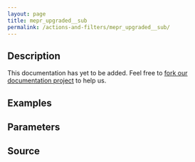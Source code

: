 ```yaml
---
layout: page
title: mepr_upgraded__sub
permalink: /actions-and-filters/mepr_upgraded__sub/
---
```


## Description

This documentation has yet to be added. Feel free to [fork our documentation project](https://github.com/caseproof/memberpress-docs) to help us.

## Examples


## Parameters


## Source

